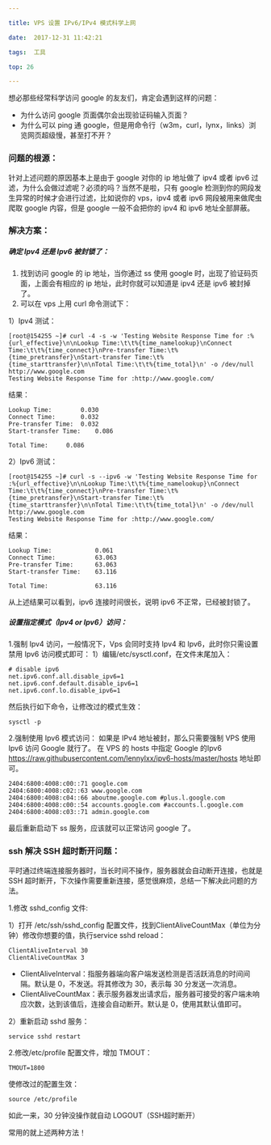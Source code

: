 ```yaml
---

title: VPS 设置 IPv6/IPv4 模式科学上网

date:  2017-12-31 11:42:21

tags:  工具

top: 26

---
```


想必那些经常科学访问 google 的友友们，肯定会遇到这样的问题：
* 为什么访问 google 页面偶尔会出现验证码输入页面？
* 为什么可以 ping 通 google，但是用命令行（w3m，curl，lynx，links）浏览网页超级慢，甚至打不开？

### 问题的根源：

针对上述问题的原因基本上是由于 google 对你的 ip 地址做了 ipv4 或者 ipv6 过滤，为什么会做过滤呢？必须的吗？当然不是啦，只有 google 检测到你的网段发生异常的时候才会进行过滤，比如说你的 vps，ipv4 或者 ipv6 网段被用来做爬虫爬取 google 内容，但是 google 一般不会把你的 ipv4 和 ipv6 地址全部屏蔽。

### 解决方案：
##### 确定 Ipv4 还是 Ipv6 被封锁了：

1. 找到访问 google 的 ip 地址，当你通过 ss 使用 google 时，出现了验证码页面，上面会有相应的 ip 地址，此时你就可以知道是 ipv4 还是 ipv6 被封掉了。
2. 可以在 vps 上用 curl 命令测试下：

1）Ipv4 测试：

```shell
[root@154255 ~]# curl -4 -s -w 'Testing Website Response Time for :%{url_effective}\n\nLookup Time:\t\t%{time_namelookup}\nConnect Time:\t\t%{time_connect}\nPre-transfer Time:\t%{time_pretransfer}\nStart-transfer Time:\t%{time_starttransfer}\n\nTotal Time:\t\t%{time_total}\n' -o /dev/null http://www.google.com
Testing Website Response Time for :http://www.google.com/
```
结果：

```shell
Lookup Time:		0.030
Connect Time:		0.032
Pre-transfer Time:	0.032
Start-transfer Time:	0.086

Total Time:		0.086
```
2）Ipv6 测试：

```shell
[root@154255 ~]# curl -s --ipv6 -w 'Testing Website Response Time for :%{url_effective}\n\nLookup Time:\t\t%{time_namelookup}\nConnect Time:\t\t%{time_connect}\nPre-transfer Time:\t%{time_pretransfer}\nStart-transfer Time:\t%{time_starttransfer}\n\nTotal Time:\t\t%{time_total}\n' -o /dev/null http://www.google.com
Testing Website Response Time for :http://www.google.com/
```

结果：

```shell
Lookup Time:            0.061
Connect Time:           63.063
Pre-transfer Time:      63.063
Start-transfer Time:    63.116

Total Time:             63.116
```

从上述结果可以看到，ipv6 连接时间很长，说明 ipv6 不正常，已经被封锁了。

##### 设置指定模式（Ipv4 or Ipv6）访问：
1.强制 Ipv4 访问，一般情况下，Vps 会同时支持 Ipv4 和 Ipv6，此时你只需设置禁用 Ipv6 访问模式即可：
1）编辑/etc/sysctl.conf，在文件末尾加入：

```shell
# disable ipv6
net.ipv6.conf.all.disable_ipv6=1
net.ipv6.conf.default.disable_ipv6=1
net.ipv6.conf.lo.disable_ipv6=1
```
然后执行如下命令，让修改过的模式生效：

```shell
sysctl -p
```

2.强制使用 Ipv6 模式访问：
如果是 IPv4 地址被封，那么只需要强制 VPS 使用 Ipv6 访问 Google 就行了。
在 VPS 的 hosts 中指定 Google 的Ipv6 <https://raw.githubusercontent.com/lennylxx/ipv6-hosts/master/hosts> 地址即可。

```shell
2404:6800:4008:c00::71 google.com
2404:6800:4008:c02::63 www.google.com
2404:6800:4008:c04::66 aboutme.google.com #plus.l.google.com
2404:6800:4008:c00::54 accounts.google.com #accounts.l.google.com
2404:6800:4008:c03::71 admin.google.com
```
最后重新启动下 ss 服务，应该就可以正常访问 google 了。

### ssh 解决 SSH 超时断开问题：
平时通过终端连接服务器时，当长时间不操作，服务器就会自动断开连接，也就是 SSH 超时断开，下次操作需要重新连接，感觉很麻烦，总结一下解决此问题的方法。

1.修改 sshd_config 文件:

1）打开 /etc/ssh/sshd_config 配置文件，找到ClientAliveCountMax（单位为分钟）修改你想要的值，执行service sshd reload：

```shell
ClientAliveInterval 30
ClientAliveCountMax 3
```
* ClientAliveInterval：指服务器端向客户端发送检测是否活跃消息的时间间隔。默认是 0，不发送。将其修改为 30，表示每 30 分发送一次消息。
* ClientAliveCountMax：表示服务器发出请求后，服务器可接受的客户端未响应次数，达到该值后，连接会自动断开。默认是 0，使用其默认值即可。

2）重新启动 sshd 服务：

```shell
service sshd restart
```

2.修改/etc/profile 配置文件，增加 TMOUT：

```shell
TMOUT=1800
```
使修改过的配置生效：

```shell
source /etc/profile
```
如此一来，30 分钟没操作就自动 LOGOUT（SSH超时断开）

常用的就上述两种方法！







 




